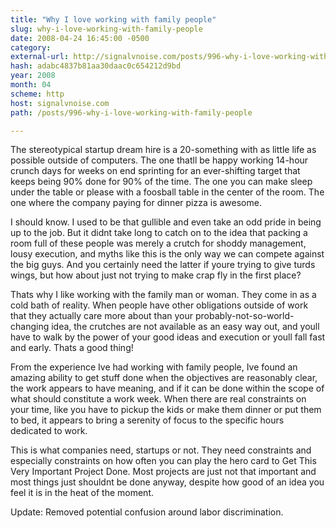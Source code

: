 ```yaml
---
title: "Why I love working with family people"
slug: why-i-love-working-with-family-people
date: 2008-04-24 16:45:00 -0500
category: 
external-url: http://signalvnoise.com/posts/996-why-i-love-working-with-family-people
hash: adabc4837b81aa30daac0c654212d9bd
year: 2008
month: 04
scheme: http
host: signalvnoise.com
path: /posts/996-why-i-love-working-with-family-people

---
```


The stereotypical startup dream hire is a 20-something with as little life as possible outside of computers. The one thatll be happy working 14-hour crunch days for weeks on end sprinting for an ever-shifting target that keeps being 90% done for 90% of the time. The one you can make sleep under the table or please with a foosball table in the center of the room. The one where the company paying for dinner pizza is awesome.



I should know. I used to be that gullible and even take an odd pride in being up to the job. But it didnt take long to catch on to the idea that packing a room full of these people was merely a crutch for shoddy management, lousy execution, and myths like this is the only way we can compete against the big guys. And you certainly need the latter if youre trying to give turds wings, but how about just not trying to make crap fly in the first place?



Thats why I like working with the family man or woman. They come in as a cold bath of reality. When people have other obligations outside of work that they actually care more about than your probably-not-so-world-changing idea, the crutches are not available as an easy way out, and youll have to walk by the power of your good ideas and execution or youll fall fast and early. Thats a good thing!



From the experience Ive had working with family people, Ive found an amazing ability to get stuff done when the objectives are reasonably clear, the work appears to have meaning, and if it can be done within the scope of what should constitute a work week. When there are real constraints on your time, like you have to pickup the kids or make them dinner or put them to bed, it appears to bring a serenity of focus to the specific hours dedicated to work.



This is what companies need, startups or not. They need constraints and especially constraints on how often you can play the hero card to Get This Very Important Project Done. Most projects are just not that important and most things just shouldnt be done anyway, despite how good of an idea you feel it is in the heat of the moment.



Update: Removed potential confusion around labor discrimination.
